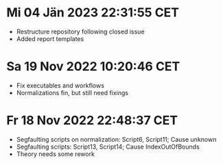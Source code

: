 # Mi 04 Jän 2023 22:31:55 CET
- Restructure repository following closed issue
- Added report templates

# Sa 19 Nov 2022 10:20:46 CET
- Fix executables and workflows
- Normalizations fin, but still need fixings

# Fr 18 Nov 2022 22:48:37 CET
- Segfaulting scripts on normalization: Script6, Script11; Cause unknown
- Segfaulting scripts: Script13, Script14; Cause IndexOutOfBounds
- Theory needs some rework